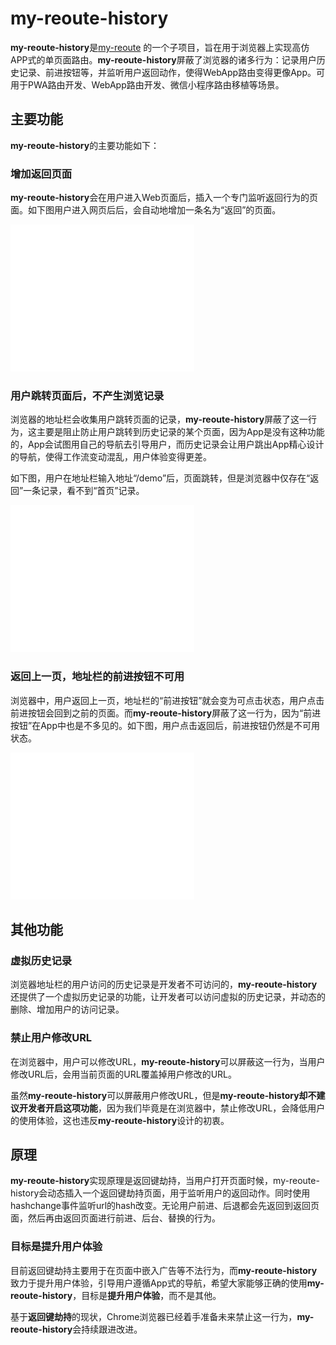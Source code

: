 
# my-reoute-history

**my-reoute-history**是[my-reoute](../../ "") 的一个子项目，旨在用于浏览器上实现高仿APP式的单页面路由。**my-reoute-history**屏蔽了浏览器的诸多行为：记录用户历史记录、前进按钮等，并监听用户返回动作，使得WebApp路由变得更像App。可用于PWA路由开发、WebApp路由开发、微信小程序路由移植等场景。


## 主要功能

**my-reoute-history**的主要功能如下：


### 增加返回页面

**my-reoute-history**会在用户进入Web页面后，插入一个专门监听返回行为的页面。如下图用户进入网页后后，会自动地增加一条名为“返回”的页面。

![Alt](./doc-jsx/GIF.gif)


### 用户跳转页面后，不产生浏览记录

浏览器的地址栏会收集用户跳转页面的记录，**my-reoute-history**屏蔽了这一行为，这主要是阻止防止用户跳转到历史记录的某个页面，因为App是没有这种功能的，App会试图用自己的导航去引导用户，而历史记录会让用户跳出App精心设计的导航，使得工作流变动混乱，用户体验变得更差。


如下图，用户在地址栏输入地址“/demo”后，页面跳转，但是浏览器中仅存在“返回”一条记录，看不到“首页”记录。

![Alt](./doc-jsx/GIF2.gif)


### 返回上一页，地址栏的前进按钮不可用

浏览器中，用户返回上一页，地址栏的“前进按钮”就会变为可点击状态，用户点击前进按钮会回到之前的页面。而**my-reoute-history**屏蔽了这一行为，因为“前进按钮”在App中也是不多见的。如下图，用户点击返回后，前进按钮仍然是不可用状态。

![Alt](./doc-jsx/GIF3.gif)



## 其他功能

### 虚拟历史记录

浏览器地址栏的用户访问的历史记录是开发者不可访问的，**my-reoute-history**还提供了一个虚拟历史记录的功能，让开发者可以访问虚拟的历史记录，并动态的删除、增加用户的访问记录。



### 禁止用户修改URL

在浏览器中，用户可以修改URL，**my-reoute-history**可以屏蔽这一行为，当用户修改URL后，会用当前页面的URL覆盖掉用户修改的URL。


虽然**my-reoute-history**可以屏蔽用户修改URL，但是**my-reoute-history却不建议开发者开启这项功能**，因为我们毕竟是在浏览器中，禁止修改URL，会降低用户的使用体验，这也违反**my-reoute-history**设计的初衷。




## 原理

**my-reoute-history**实现原理是返回键劫持，当用户打开页面时候，my-reoute-history会动态插入一个返回键劫持页面，用于监听用户的返回动作。同时使用hashchange事件监听url的hash改变。无论用户前进、后退都会先返回到返回页面，然后再由返回页面进行前进、后台、替换的行为。


### 目标是提升用户体验

目前返回键劫持主要用于在页面中嵌入广告等不法行为，而**my-reoute-history**致力于提升用户体验，引导用户遵循App式的导航，希望大家能够正确的使用**my-reoute-history**，目标是**提升用户体验**，而不是其他。


基于**返回键劫持**的现状，Chrome浏览器已经着手准备未来禁止这一行为，**my-reoute-history**会持续跟进改进。




